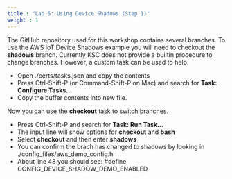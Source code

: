 ```yaml
---
title : "Lab 5: Using Device Shadows (Step 1)"
weight : 1
---
```


The GitHub repository used for this workshop contains several branches. To use the AWS IoT Device Shadows example you will need to checkout the **shadows** branch. Currently KSC does not provide a builtin procedure to change branches. However, a custom task can be used to help. 

- Open ./certs/tasks.json and copy the contents
- Press Ctrl-Shift-P (or Command-Shift-P on Mac) and search for **Task: Configure Tasks...**
- Copy the buffer contents into new file.

Now you can use the **checkout** task to switch branches.

- Press Ctrl-Shift-P and search for **Task: Run Task...**
- The input line will show options for **checkout** and **bash**
- Select **checkout** and then enter **shadows**
- You can confirm the brach has changed to shadows by looking in ./config_files/aws_demo_config.h
- About line 48 you should see: #define CONFIG_DEVICE_SHADOW_DEMO_ENABLED
